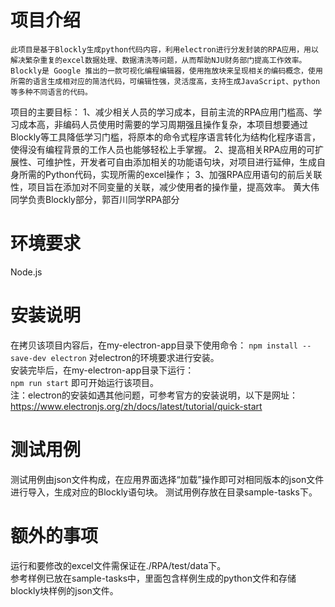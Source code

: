 
# 项目介绍
```
此项目是基于Blockly生成python代码内容，利用electron进行分发封装的RPA应用，用以解决繁杂重复的excel数据处理、数据清洗等问题，从而帮助NJU财务部门提高工作效率。
Blockly是 Google 推出的一款可视化编程编辑器，使用拖放块来呈现相关的编码概念，使用所需的语言生成相对应的简洁代码，可编辑性强，灵活度高，支持生成JavaScript、python等多种不同语言的代码。
```
项目的主要目标：
1、减少相关人员的学习成本，目前主流的RPA应用门槛高、学习成本高，非编码人员使用时需要的学习周期强且操作复杂，本项目想要通过Blockly等工具降低学习门槛，将原本的命令式程序语言转化为结构化程序语言，使得没有编程背景的工作人员也能够轻松上手掌握。
2、提高相关RPA应用的可扩展性、可维护性，开发者可自由添加相关的功能语句块，对项目进行延伸，生成自身所需的Python代码，实现所需的excel操作；
3、加强RPA应用语句的前后关联性，项目旨在添加对不同变量的关联，减少使用者的操作量，提高效率。
黄大伟同学负责Blockly部分，郭百川同学RPA部分
# 环境要求
Node.js 
# 安装说明
在拷贝该项目内容后，在my-electron-app目录下使用命令：
`npm install --save-dev electron`
对electron的环境要求进行安装。    
安装完毕后，在my-electron-app目录下运行：  
`npm run start`
即可开始运行该项目。  
注：electron的安装如遇其他问题，可参考官方的安装说明，以下是网址：  
https://www.electronjs.org/zh/docs/latest/tutorial/quick-start
# 测试用例
测试用例由json文件构成，在应用界面选择“加载”操作即可对相同版本的json文件进行导入，生成对应的Blockly语句块。
测试用例存放在目录sample-tasks下。
# 额外的事项
运行和要修改的excel文件需保证在./RPA/test/data下。  
参考样例已放在sample-tasks中，里面包含样例生成的python文件和存储blockly块样例的json文件。